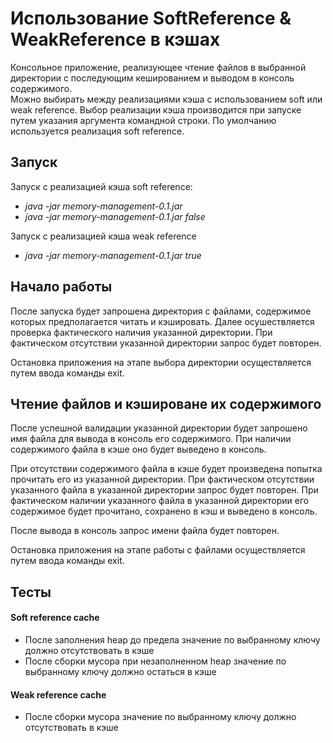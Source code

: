 # Использование SoftReference & WeakReference в кэшах

Консольное приложение, реализующее чтение файлов в выбранной директории с последующим кешированием и выводом в консоль содержимого.  
Можно выбирать между реализациями кэша с использованием soft или weak reference. 
Выбор реализации кэша производится при запуске путем указания аргумента командной строки.
По умолчанию используется реализация soft reference.

## Запуск
Запуск с реализацией кэша soft reference:
* *java -jar memory-management-0.1.jar*  
* *java -jar memory-management-0.1.jar false*

Запуск с реализацией кэша weak reference
* *java -jar memory-management-0.1.jar true*

## Начало работы
После запуска будет запрошена директория с файлами, содержимое которых предполагается читать и кэшировать.
Далее осушествляется проверка фактического наличия указанной директории.
При фактическом отсутствии указанной директории запрос будет повторен.

Остановка приложения на этапе выбора директории осуществляется путем ввода команды exit.

## Чтение файлов и кэшироване их содержимого
После успешной валидации указанной директории будет запрошено имя файла для вывода в консоль его содержимого.
При наличии содержимого файла в кэше оно будет выведено в консоль.

При отсутствии содержимого файла в кэше будет произведена попытка прочитать его из указанной директории.
При фактическом отсутствии указанного файла в указанной директории запрос будет повторен.
При фактическом наличии указанного файла в указанной директории его содержимое будет прочитано, сохранено в кэш и выведено в консоль.

После вывода в консоль запрос имени файла будет повторен.

Остановка приложения на этапе работы с файлами осуществляется путем ввода команды exit.

## Тесты

#### Soft reference cache
* После заполнения heap до предела значение по выбранному ключу должно отсутствовать в кэше
* После сборки мусора при незаполненном heap значение по выбранному ключу должно остаться в кэше

#### Weak reference cache
* После сборки мусора значение по выбранному ключу должно отсутствовать в кэше
